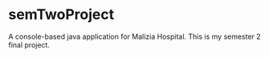 # semTwoProject
A console-based java application for Malizia Hospital. This is my semester 2 final project.
